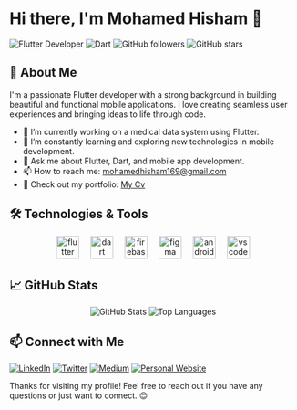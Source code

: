 # Hi there, I'm Mohamed Hisham 👋

![Flutter Developer](https://img.shields.io/badge/Flutter-Developer-blue?style=flat-square&logo=flutter)
![Dart](https://img.shields.io/badge/Dart-0175C2?style=flat-square&logo=dart)
![GitHub followers](https://img.shields.io/github/followers/mohamedhisham1369?style=social)
![GitHub stars](https://img.shields.io/github/stars/mohamedhisham1369?style=social)

## 🚀 About Me

I'm a passionate Flutter developer with a strong background in building beautiful and functional mobile applications. I love creating seamless user experiences and bringing ideas to life through code.

- 🔭 I’m currently working on a medical data system using Flutter.
- 🌱 I’m constantly learning and exploring new technologies in mobile development.
- 💬 Ask me about Flutter, Dart, and mobile app development.
- 📫 How to reach me: [mohamedhisham169@gmail.com](mailto:mohamedhisham1369@gmail.com)
- 📝 Check out my portfolio: [My Cv](https://drive.google.com/file/d/1dXv920RC70CopCpcojqlIVOaIgVzAQUN/view)

## 🛠️ Technologies & Tools

<div align="center">
  <img src="https://cdn.jsdelivr.net/gh/devicons/devicon/icons/flutter/flutter-original.svg" height="40" alt="flutter logo"  />
  <img width="12" />
  <img src="https://cdn.jsdelivr.net/gh/devicons/devicon/icons/dart/dart-original.svg" height="40" alt="dart logo"  />
  <img width="12" />
  <img src="https://cdn.jsdelivr.net/gh/devicons/devicon/icons/firebase/firebase-plain.svg" height="40" alt="firebase logo"  />
  <img width="12" />
  <img src="https://cdn.jsdelivr.net/gh/devicons/devicon/icons/figma/figma-original.svg" height="40" alt="figma logo"  />
  <img width="12" />
  <img src="https://cdn.jsdelivr.net/gh/devicons/devicon/icons/androidstudio/androidstudio-original.svg" height="40" alt="androidstudio logo"  />
  <img width="12" />
  <img src="https://cdn.jsdelivr.net/gh/devicons/devicon/icons/vscode/vscode-original.svg" height="40" alt="vscode logo"  />
</div>

## 📈 GitHub Stats

<div align="center">
  <img src="https://github-readme-stats.vercel.app/api?username=mohamedhisham1369&show_icons=true&theme=dark" alt="GitHub Stats" />
  <img src="https://github-readme-stats.vercel.app/api/top-langs/?username=mohamedhisham1369&layout=compact&theme=dark" alt="Top Languages" />
</div>


## 📫 Connect with Me

[![LinkedIn](https://img.shields.io/badge/LinkedIn-0077B5?style=flat-square&logo=linkedin)](https://www.linkedin.com/in/yourusername/)
[![Twitter](https://img.shields.io/badge/Twitter-1DA1F2?style=flat-square&logo=twitter)](https://twitter.com/yourusername)
[![Medium](https://img.shields.io/badge/Medium-000000?style=flat-square&logo=medium)](https://medium.com/@yourusername)
[![Personal Website](https://img.shields.io/badge/Website-000000?style=flat-square&logo=google-chrome)](https://yourwebsite.com)

Thanks for visiting my profile! Feel free to reach out if you have any questions or just want to connect. 😊
